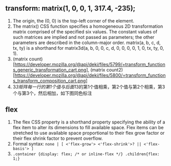 ## transform: matrix(1, 0, 0, 1, 317.4, -235);
1. The origin, the (0, 0) is the top-left corner of the element.
2. The matrix() CSS function specifies a homogeneous 2D transformation matrix comprised of the specified six values. The constant values of such matrices are implied and not passed as parameters; the other parameters are described in the column-major order. matrix(a, b, c, d, tx, ty) is a shorthand for matrix3d(a, b, 0, 0, c, d, 0, 0, 0, 0, 1, 0, tx, ty, 0, 1).
3. (matrix count)[https://developer.mozilla.org/@api/deki/files/5799/=transform_functions_generic_transformation_cart.png], (matrix count2)[https://developer.mozilla.org/@api/deki/files/5800/=transform_functions_transform_composition_cart.png]
4. 3*3矩阵每一行的第1个值与后面1*3的第1个值相乘，第2个值与第2个相乘，第3个与第3个，然后相加，如下图同色标注

## flex
1. The flex CSS property is a shorthand property specifying the ability of a flex item to alter its dimensions to fill available space. Flex items can be stretched to use available space proportional to their flex grow factor or their flex shrink factor to prevent overflow.
2. Formal syntax: `none | [ <'flex-grow'> <'flex-shrink'>? || <'flex-basis'> ]`
3. `.container {display: flex; /* or inline-flex */} .children{flex: 1;}`

